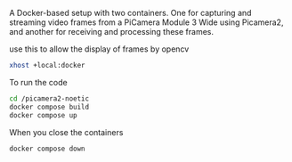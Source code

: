 A Docker-based setup with two containers. One for capturing and streaming video frames from a PiCamera Module 3 Wide using Picamera2, and another for receiving and processing these frames.

use this to allow the display of frames by opencv 
```bash
xhost +local:docker
```

To run the code  

```bash
cd /picamera2-noetic
docker compose build
docker compose up
```
When you close the containers
```bash
docker compose down
```


